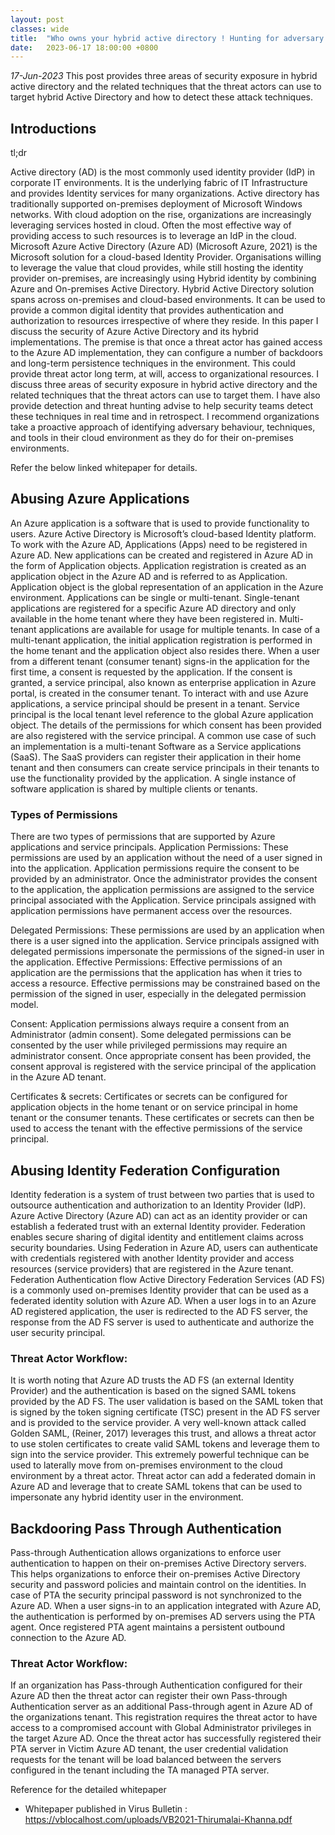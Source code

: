 ```yaml
---
layout: post
classes: wide
title:  "Who owns your hybrid active directory ! Hunting for adversary techniques"
date:   2023-06-17 18:00:00 +0800
--- 
```

*17-Jun-2023* 
This post provides three areas of security exposure in hybrid active directory and the related techniques that the threat actors can use to target hybrid Active Directory and how to detect these attack techniques. 

 
## Introductions
tl;dr

Active directory (AD) is the most commonly used identity provider (IdP) in corporate IT environments. It is the underlying fabric of IT Infrastructure and provides Identity services for many organizations. Active directory has traditionally supported on-premises deployment of Microsoft Windows networks. With cloud adoption on the rise, organizations are increasingly leveraging services hosted in cloud. Often the most effective way of providing access to such resources is to leverage an IdP in the cloud. Microsoft Azure Active Directory (Azure AD) (Microsoft Azure, 2021) is the Microsoft solution for a cloud-based Identity Provider. 
Organisations willing to leverage the value that cloud provides, while still hosting the identity provider on-premises, are increasingly using Hybrid identity by combining Azure and On-premises Active Directory. Hybrid Active Directory solution spans across on-premises and cloud-based environments. It can be used to provide a common digital identity that provides authentication and authorization to resources irrespective of where they reside. 
In this paper I discuss the security of Azure Active Directory and its hybrid implementations. The premise is that once a threat actor has gained access to the Azure AD implementation, they can configure a number of backdoors and long-term persistence techniques in the environment. This could provide threat actor long term, at will, access to organizational resources. 
I discuss three areas of security exposure in hybrid active directory and the related techniques that the threat actors can use to target them. I have also provide detection and threat hunting advise to help security teams detect these techniques in real time and in retrospect. 
I recommend organizations take a proactive approach of identifying adversary behaviour, techniques, and tools in their cloud environment as they do for their on-premises environments.  

Refer the below linked whitepaper for details.


## Abusing Azure Applications

An Azure application is a software that is used to provide functionality to users.  Azure Active Directory is Microsoft’s cloud-based Identity platform. To work with the Azure AD, Applications (Apps) need to be registered in Azure AD.
New applications can be created and registered in Azure AD in the form of Application objects. Application registration is created as an application object in the Azure AD and is referred to as Application. Application object is the global representation of an application in the Azure environment. 
Applications can be single or multi-tenant. Single-tenant applications are registered for a specific Azure AD directory and only available in the home tenant where they have been registered in. Multi-tenant applications are available for usage for multiple tenants. In case of a multi-tenant application, the initial application registration is performed in the home tenant and the application object also resides there. When a user from a different tenant (consumer tenant) signs-in the application for the first time, a consent is requested by the application. If the consent is granted, a service principal, also known as enterprise application in Azure portal, is created in the consumer tenant. To interact with and use Azure applications, a service principal should be present in a tenant. Service principal is the local tenant level reference to the global Azure application object. The details of the permissions for which consent has been provided are also registered with the service principal.
A common use case of such an implementation is a multi-tenant Software as a Service applications (SaaS).  The SaaS providers can register their application in their home tenant and then consumers can create service principals in their tenants to use the functionality provided by the application. A single instance of software application is shared by multiple clients or tenants.  

### Types of Permissions
There are two types of permissions that are supported by Azure applications and service principals.
Application Permissions: These permissions are used by an application without the need of a user signed in into the application. Application permissions require the consent to be provided by an administrator. Once the administrator provides the consent to the application, the application permissions are assigned to the service principal associated with the Application. Service principals assigned with application permissions have permanent access over the resources.

Delegated Permissions: These permissions are used by an application when there is a user signed into the application. Service principals assigned with delegated permissions impersonate the permissions of the signed-in user in the application. 
Effective Permissions: Effective permissions of an application are the permissions that the application has when it tries to access a resource. Effective permissions may be constrained based on the permission of the signed in user, especially in the delegated permission model. 

Consent: Application permissions always require a consent from an Administrator (admin consent). Some delegated permissions can be consented by the user while privileged permissions may require an administrator consent. Once appropriate consent has been provided, the consent approval is registered with the service principal of the application in the Azure AD tenant. 

Certificates & secrets: Certificates or secrets can be configured for application objects in the home tenant or on service principal in home tenant or the consumer tenants. These certificates or secrets can then be used to access the tenant with the effective permissions of the service principal. 
  

## Abusing Identity Federation Configuration

Identity federation is a system of trust between two parties that is used to outsource authentication and authorization to an Identity Provider (IdP). 
Azure Active Directory (Azure AD) can act as an identity provider or can establish a federated trust with an external Identity provider. Federation enables secure sharing of digital identity and entitlement claims across security boundaries.  Using Federation in Azure AD, users can authenticate with credentials registered with another Identity provider and access resources (service providers) that are registered in the Azure tenant. 
Federation Authentication flow
Active Directory Federation Services (AD FS) is a commonly used on-premises Identity provider that can be used as a federated identity solution with Azure AD. When a user logs in to an Azure AD registered application, the user is redirected to the AD FS server, the response from the AD FS server is used to authenticate and authorize the user security principal. 

### Threat Actor Workflow:
It is worth noting that Azure AD trusts the AD FS (an external Identity Provider) and the authentication is based on the signed SAML tokens provided by the AD FS. The user validation is based on the SAML token that is signed by the token signing certificate (TSC) present in the AD FS server and is provided to the service provider. 
A very well-known attack called Golden SAML, (Reiner, 2017) leverages this trust, and allows a threat actor to use stolen certificates to create valid SAML tokens and leverage them to sign into the service provider. This extremely powerful technique can be used to laterally move from on-premises environment to the cloud environment by a threat actor. Threat actor can add a federated domain in Azure AD and leverage that to create SAML tokens that can be used to impersonate any hybrid identity user in the environment. 



## Backdooring Pass Through Authentication 
Pass-through Authentication allows organizations to enforce user authentication to happen on their on-premises Active Directory servers. This helps organizations to enforce their on-premises Active Directory security and password policies and maintain control on the identities. 
In case of PTA the security principal password is not synchronized to the Azure AD. When a user signs-in to an application integrated with Azure AD, the authentication is performed by on-premises AD servers using the PTA agent. Once registered PTA agent maintains a persistent outbound connection to the Azure AD. 

### Threat Actor Workflow:
If an organization has Pass-through Authentication configured for their Azure AD then the threat actor can register their own Pass-through Authentication server as an additional Pass-through agent in Azure AD of the organizations tenant.  This registration requires the threat actor to have access to a compromised account with Global Administrator privileges in the target Azure AD.
Once the threat actor has successfully registered their PTA server in Victim Azure AD tenant, the user credential validation requests for the tenant will be load balanced between the servers configured in the tenant including the TA managed PTA server. 



Reference for the detailed whitepaper
- Whitepaper published in Virus Bulletin : <https://vblocalhost.com/uploads/VB2021-Thirumalai-Khanna.pdf>

